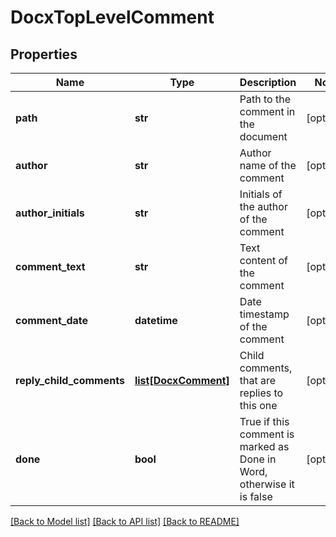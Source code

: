 # DocxTopLevelComment

## Properties
Name | Type | Description | Notes
------------ | ------------- | ------------- | -------------
**path** | **str** | Path to the comment in the document | [optional] 
**author** | **str** | Author name of the comment | [optional] 
**author_initials** | **str** | Initials of the author of the comment | [optional] 
**comment_text** | **str** | Text content of the comment | [optional] 
**comment_date** | **datetime** | Date timestamp of the comment | [optional] 
**reply_child_comments** | [**list[DocxComment]**](DocxComment.md) | Child comments, that are replies to this one | [optional] 
**done** | **bool** | True if this comment is marked as Done in Word, otherwise it is false | [optional] 

[[Back to Model list]](../README.md#documentation-for-models) [[Back to API list]](../README.md#documentation-for-api-endpoints) [[Back to README]](../README.md)


